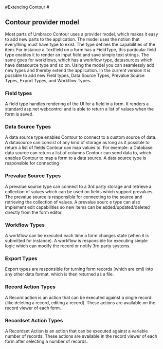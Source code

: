 #Extending Contour #

## Contour provider model ##
Most parts of Umbraco Contour uses a provider model, which makes it easy to add new parts to the application.
The model uses the notion that everything must have type to exist. The type defines the capabilities of the item. For instance a Textfield on a form has a FieldType, this particular field type enables it to render an input field and save simple text strings. The same goes for workflows, which has a workflow type, datasources which have datasource type and so on. Using the model you can seamlessly add new types and thereby extend the application.
In the current version it is possible to add new Field types, Data Source Types, Prevalue Source Types, Export Types, and Workflow Types.
### Field types ###
A field type handles rendering of the UI for a field in a form. It renders a standard asp.net webcontrol and is able to return a list of values when the form is saved.

### Data Source Types ###
A data source type enables Contour to connect to a custom source of data. A datasource can consist of any kind of storage as long as it possible to return a list of fields Contour can map values to. For exemple: a Database data source can return a list of columns Contour can send data to, which enables Contour to map a form to a data source. A data source type is responsible for connecting
### Prevalue Source Types ###
A prevalue source type can connect to a 3rd party storage and retrieve a collection of values which can be used on fields which support prevalues. The prevalue source is responsible for connecting to the source and retrieving the collection of values. A prevalue sourc e type can also implement edit capabilities so new items can be added/updated/deleted directly from the form editor.
### Workflow Types ###
A workflow can be executed each time a form changes state (when it is submitted for instance). A workflow is responsible for executing simple logic which can modify the record or notify 3rd party systems.
### Export Types ###
Export types are responsible for turning form records (which are xml) into any other data format, which is then returned as a file.
### Record Action Types ###
A Record action is an action that can be executed against a single record (like deleting a record, editing a record). These actions are available on the record viewer of each form.
### Recordset Action Types ###
A Recordset Action is an action that can be executed against a variable number of records. These actions are available in the record viewer of each form after selecting a number of records.
